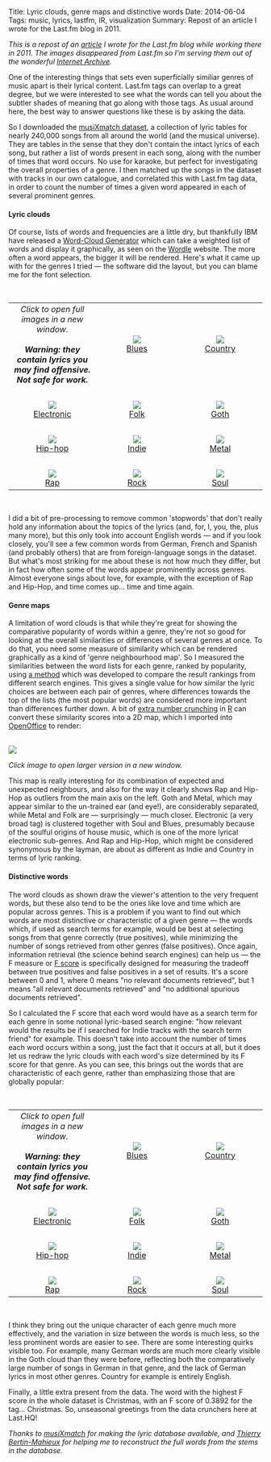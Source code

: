 Title: Lyric clouds, genre maps and distinctive words
Date: 2014-06-04
Tags: music, lyrics, lastfm, IR, visualization
Summary: Repost of an article I wrote for the Last.fm blog in 2011.

*This is a repost of an [article](http://blog.last.fm/2011/06/22/lyric-clouds-genre-maps-and-distinctive-words) I wrote for the Last.fm blog while working there in 2011. The images disappeared from Last.fm so I'm serving them out of the wonderful [Internet Archive](http://web.archive.org).*

One of the interesting things that sets even superficially similiar genres of music apart is their lyrical content. Last.fm tags can overlap to a great degree, but we were interested to see what the words can tell you about the subtler shades of meaning that go along with those tags. As usual around here, the best way to answer questions like these is by asking the data.

So I downloaded the [musiXmatch dataset][1], a collection of lyric tables for nearly 240,000 songs from all around the world (and the musical universe). They are tables in the sense that they don't contain the intact lyrics of each song, but rather a list of words present in each song, along with the number of times that word occurs. No use for karaoke, but perfect for investigating the overall properties of a genre. I then matched up the songs in the dataset with tracks in our own catalogue, and correlated this with Last.fm tag data, in order to count the number of times a given word appeared in each of several prominent genres.

#### Lyric clouds

Of course, lists of words and frequencies are a little dry, but thankfully IBM have released a [Word-Cloud Generator][2] which can take a weighted list of words and display it graphically, as seen on the [Wordle][3] website. The more often a word appears, the bigger it will be rendered. Here's what it came up with for the genres I tried — the software did the layout, but you can blame me for the font selection.

<br/>
<table>
    <tbody><tr>
        <td align="center" valign="middle" width="200">
            <i>Click to open full images in a new window.<br><br>
                <b>Warning: they contain lyrics you may find offensive. Not safe for work.</b></i>
        </td>
        <td align="center" valign="middle" width="200">
            <a href="http://web.archive.org/web/20120107121411/http://users.last.fm/~andy/lyric_clouds/1/blues.png" target="wordle">
                <img src="http://web.archive.org/web/20120107121411im_/http://users.last.fm/~andy/lyric_clouds/1/blues_thumb.png"><br>
Blues
            </a>
        </td>
        <td align="center" valign="middle" width="200">
            <a href="http://web.archive.org/web/20120107121411/http://users.last.fm/~andy/lyric_clouds/1/country.png" target="wordle">
                <img src="http://web.archive.org/web/20120107121411im_/http://users.last.fm/~andy/lyric_clouds/1/country_thumb.png"><br>
Country
            </a>
        </td>
    </tr>
    <tr><td colspan="3">&nbsp;</td></tr>
    <tr>
        <td align="center" valign="middle" width="200">
            <a href="http://web.archive.org/web/20120107121411/http://users.last.fm/~andy/lyric_clouds/1/electronic.png" target="wordle">
                <img src="http://web.archive.org/web/20120107121411im_/http://users.last.fm/~andy/lyric_clouds/1/electronic_thumb.png"><br>
Electronic
            </a>
        </td>
        <td align="center" valign="middle" width="200">
            <a href="http://web.archive.org/web/20120107121411/http://users.last.fm/~andy/lyric_clouds/1/folk.png" target="wordle">
                <img src="http://web.archive.org/web/20120107121411im_/http://users.last.fm/~andy/lyric_clouds/1/folk_thumb.png"><br>
Folk
            </a>
        </td>
        <td align="center" valign="middle" width="200">
            <a href="http://web.archive.org/web/20120107121411/http://users.last.fm/~andy/lyric_clouds/1/goth.png" target="wordle">
                <img src="http://web.archive.org/web/20120107121411im_/http://users.last.fm/~andy/lyric_clouds/1/goth_thumb.png"><br>
Goth
            </a>
        </td>
    </tr>
    <tr><td colspan="3">&nbsp;</td></tr>
    <tr>
        <td align="center" valign="middle" width="200">
            <a href="http://web.archive.org/web/20120107121411/http://users.last.fm/~andy/lyric_clouds/1/hip-hop.png" target="wordle">
                <img src="http://web.archive.org/web/20120107121411im_/http://users.last.fm/~andy/lyric_clouds/1/hip-hop_thumb.png"><br>
Hip-hop
            </a>
        </td>
        <td align="center" valign="middle" width="200">
            <a href="http://web.archive.org/web/20120107121411/http://users.last.fm/~andy/lyric_clouds/1/indie.png" target="wordle">
                <img src="http://web.archive.org/web/20120107121411im_/http://users.last.fm/~andy/lyric_clouds/1/indie_thumb.png"><br>
Indie
            </a>
        </td>
        <td align="center" valign="middle" width="200">
            <a href="http://web.archive.org/web/20120107121411/http://users.last.fm/~andy/lyric_clouds/1/metal.png" target="wordle">
                <img src="http://web.archive.org/web/20120107121411im_/http://users.last.fm/~andy/lyric_clouds/1/metal_thumb.png"><br>
Metal
            </a>
        </td>
    </tr>
    <tr><td colspan="3">&nbsp;</td></tr>
    <tr>
        <td align="center" valign="middle" width="200">
            <a href="http://web.archive.org/web/20120107121411/http://users.last.fm/~andy/lyric_clouds/1/rap.png" target="wordle">
                <img src="http://web.archive.org/web/20120107121411im_/http://users.last.fm/~andy/lyric_clouds/1/rap_thumb.png"><br>
Rap
            </a>
        </td>
        <td align="center" valign="middle" width="200">
            <a href="http://web.archive.org/web/20120107121411/http://users.last.fm/~andy/lyric_clouds/1/rock.png" target="wordle">
                <img src="http://web.archive.org/web/20120107121411im_/http://users.last.fm/~andy/lyric_clouds/1/rock_thumb.png"><br>
Rock
            </a>
        </td>
        <td align="center" valign="middle" width="200">
            <a href="http://web.archive.org/web/20120107121411/http://users.last.fm/~andy/lyric_clouds/1/soul.png" target="wordle">
                <img src="http://web.archive.org/web/20120107121411im_/http://users.last.fm/~andy/lyric_clouds/1/soul_thumb.png"><br>
Soul
            </a>
        </td>
    </tr>
</tbody></table>
<br/>


I did a bit of pre-processing to remove common 'stopwords' that don't really hold any information about the topics of the lyrics (and, for, I, you, the, plus many more), but this only took into account English words — and if you look closely, you'll see a few common words from German, French and Spanish (and probably others) that are from foreign-language songs in the dataset. But what's most striking for me about these is not how much they differ, but in fact how often some of the words appear prominently across genres. Almost everyone sings about love, for example, with the exception of Rap and Hip-Hop, and time comes up… time and time again.

#### Genre maps

A limitation of word clouds is that while they're great for showing the comparative popularity of words within a genre, they're not so good for looking at the overall similarities or differences of several genres at once. To do that, you need some measure of similarity which can be rendered graphically as a kind of 'genre neighbourhood map'. So I measured the similarities between the word lists for each genre, ranked by popularity, using [a method][4] which was developed to compare the result rankings from different search engines. This gives a single value for how similar the lyric choices are between each pair of genres, where differences towards the top of the lists (the most popular words) are considered more important than differences further down. A bit of [extra number crunching][5] in [R][6] can convert these similarity scores into a 2D map, which I imported into [OpenOffice][7] to render:

<a href="http://web.archive.org/web/20120107121411/http://users.last.fm/~andy/lyric_clouds/lyric_map.png" target="wordle"><br>
<img src="http://web.archive.org/web/20120107121411im_/http://users.last.fm/~andy/lyric_clouds/lyric_map_small.png"><br>
</a>

*Click image to open larger version in a new window.*

This map is really interesting for its combination of expected and unexpected neighbours, and also for the way it clearly shows Rap and Hip-Hop as outliers from the main axis on the left. Goth and Metal, which may appear similar to the un-trained ear (and eye!), are considerably separated, while Metal and Folk are — surprisingly — much closer. Electronic (a very broad tag) is clustered together with Soul and Blues, presumably because of the soulful origins of house music, which is one of the more lyrical electronic sub-genres. And Rap and Hip-Hop, which might be considered synonymous by the layman, are about as different as Indie and Country in terms of lyric ranking.

#### Distinctive words

The word clouds as shown draw the viewer's attention to the very frequent words, but these also tend to be the ones like love and time which are popular across genres. This is a problem if you want to find out which words are most distinctive or characteristic of a given genre — the words which, if used as search terms for example, would be best at selecting songs from that genre correctly (true positives), while minimizing the number of songs retrieved from other genres (false positives). Once again, information retrieval (the science behind search engines) can help us — the F measure or [F score][9] is specifically designed for measuring the tradeoff between true positives and false positives in a set of results. It's a score between 0 and 1, where 0 means "no relevant documents retrieved", but 1 means "all relevant documents retrieved" and "no additional spurious documents retrieved".

So I calculated the F score that each word would have as a search term for each genre in some notional lyric-based search engine: "how relevant would the results be if I searched for Indie tracks with the search term friend" for example. This doesn't take into account the number of times each word occurs within a song, just the fact that it occurs at all, but it does let us redraw the lyric clouds with each word's size determined by its F score for that genre. As you can see, this brings out the words that are characteristic of each genre, rather than emphasizing those that are globally popular:

<br/>
<table>
    <tbody><tr>
        <td align="center" valign="middle" width="200">
            <i>Click to open full images in a new window.<br><br>
                <b>Warning: they contain lyrics you may find offensive. Not safe for work.</b></i>
        </td>
        <td align="center" valign="middle" width="200">
            <a href="http://web.archive.org/web/20120107121411/http://users.last.fm/~andy/lyric_clouds/2/blues.png" target="wordle">
                <img src="http://web.archive.org/web/20120107121411im_/http://users.last.fm/~andy/lyric_clouds/2/blues_thumb.png"><br>
Blues
            </a>
        </td>
        <td align="center" valign="middle" width="200">
            <a href="http://web.archive.org/web/20120107121411/http://users.last.fm/~andy/lyric_clouds/2/country.png" target="wordle">
                <img src="http://web.archive.org/web/20120107121411im_/http://users.last.fm/~andy/lyric_clouds/2/country_thumb.png"><br>
Country
            </a>
        </td>
    </tr>
    <tr><td colspan="3">&nbsp;</td></tr>
    <tr>
        <td align="center" valign="middle" width="200">
            <a href="http://web.archive.org/web/20120107121411/http://users.last.fm/~andy/lyric_clouds/2/electronic.png" target="wordle">
                <img src="http://web.archive.org/web/20120107121411im_/http://users.last.fm/~andy/lyric_clouds/2/electronic_thumb.png"><br>
Electronic
            </a>
        </td>
        <td align="center" valign="middle" width="200">
            <a href="http://web.archive.org/web/20120107121411/http://users.last.fm/~andy/lyric_clouds/2/folk.png" target="wordle">
                <img src="http://web.archive.org/web/20120107121411im_/http://users.last.fm/~andy/lyric_clouds/2/folk_thumb.png"><br>
Folk
            </a>
        </td>
        <td align="center" valign="middle" width="200">
            <a href="http://web.archive.org/web/20120107121411/http://users.last.fm/~andy/lyric_clouds/2/goth.png" target="wordle">
                <img src="http://web.archive.org/web/20120107121411im_/http://users.last.fm/~andy/lyric_clouds/2/goth_thumb.png"><br>
Goth
            </a>
        </td>
    </tr>
    <tr><td colspan="3">&nbsp;</td></tr>
    <tr>
        <td align="center" valign="middle" width="200">
            <a href="http://web.archive.org/web/20120107121411/http://users.last.fm/~andy/lyric_clouds/2/hip-hop.png" target="wordle">
                <img src="http://web.archive.org/web/20120107121411im_/http://users.last.fm/~andy/lyric_clouds/2/hip-hop_thumb.png"><br>
Hip-hop
            </a>
        </td>
        <td align="center" valign="middle" width="200">
            <a href="http://web.archive.org/web/20120107121411/http://users.last.fm/~andy/lyric_clouds/2/indie.png" target="wordle">
                <img src="http://web.archive.org/web/20120107121411im_/http://users.last.fm/~andy/lyric_clouds/2/indie_thumb.png"><br>
Indie
            </a>
        </td>
        <td align="center" valign="middle" width="200">
            <a href="http://web.archive.org/web/20120107121411/http://users.last.fm/~andy/lyric_clouds/2/metal.png" target="wordle">
                <img src="http://web.archive.org/web/20120107121411im_/http://users.last.fm/~andy/lyric_clouds/2/metal_thumb.png"><br>
Metal
            </a>
        </td>
    </tr>
    <tr><td colspan="3">&nbsp;</td></tr>
    <tr>
        <td align="center" valign="middle" width="200">
            <a href="http://web.archive.org/web/20120107121411/http://users.last.fm/~andy/lyric_clouds/2/rap.png" target="wordle">
                <img src="http://web.archive.org/web/20120107121411im_/http://users.last.fm/~andy/lyric_clouds/2/rap_thumb.png"><br>
Rap
            </a>
        </td>
        <td align="center" valign="middle" width="200">
            <a href="http://web.archive.org/web/20120107121411/http://users.last.fm/~andy/lyric_clouds/2/rock.png" target="wordle">
                <img src="http://web.archive.org/web/20120107121411im_/http://users.last.fm/~andy/lyric_clouds/2/rock_thumb.png"><br>
Rock
            </a>
        </td>
        <td align="center" valign="middle" width="200">
            <a href="http://web.archive.org/web/20120107121411/http://users.last.fm/~andy/lyric_clouds/2/soul.png" target="wordle">
                <img src="http://web.archive.org/web/20120107121411im_/http://users.last.fm/~andy/lyric_clouds/2/soul_thumb.png"><br>
Soul
            </a>
        </td>
    </tr>
</tbody></table>
<br/>

I think they bring out the unique character of each genre much more effectively, and the variation in size between the words is much less, so the less prominent words are easier to see. There are some interesting quirks visible too. For example, many German words are much more clearly visible in the Goth cloud than they were before, reflecting both the comparatively large number of songs in German in that genre, and the lack of German lyrics in most other genres. Country for example is entirely English.

Finally, a little extra present from the data. The word with the highest F score in the whole dataset is Christmas, with an F score of 0.3892 for the tag… Christmas. So, unseasonal greetings from the data crunchers here at Last.HQ!

*Thanks to [musiXmatch][10] for making the lyric database available, and [Thierry Bertin-Mahieux][11] for helping me to reconstruct the full words from the stems in the database.*

[1]: http://labrosa.ee.columbia.edu/millionsong/musixmatch
[2]: http://www.alphaworks.ibm.com/tech/wordcloud
[3]: http://www.wordle.net/
[4]: http://blog.codalism.com/?p=1317
[5]: http://www.statmethods.net/advstats/mds.html
[6]: http://www.r-project.org/
[7]: http://www.openoffice.org/
[9]: http://en.wikipedia.org/wiki/F-score
[10]: http://musixmatch.com/
[11]: http://www.columbia.edu/~tb2332/
  

